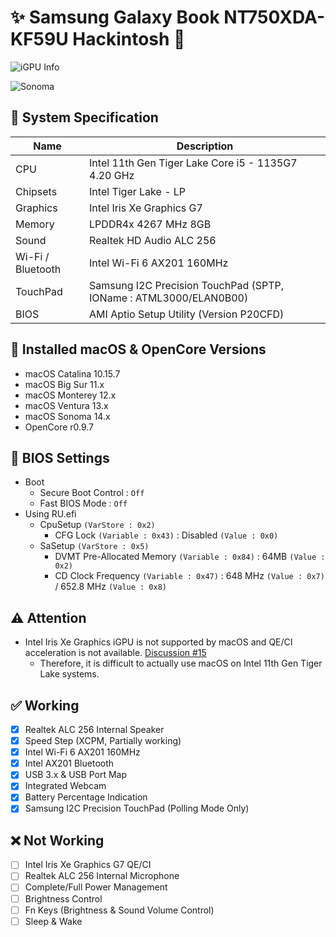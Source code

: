 # ✨ Samsung Galaxy Book NT750XDA-KF59U Hackintosh 🌌

![iGPU Info](https://github.com/lshbluesky/Samsung-NT750XDA-KF59U-Hackintosh/assets/61459016/d66c1321-5d2b-4ac1-a0a6-89bef2fcfed6)

![Sonoma](https://github.com/lshbluesky/Samsung-NT750XDA-KF59U-Hackintosh/assets/61459016/d2c46935-07e5-4de5-9edc-f0e4c16235f3)

## 🌿 System Specification
| Name | Description |
| - | - |
| CPU | Intel 11th Gen Tiger Lake Core i5 - 1135G7 4.20 GHz |
| Chipsets | Intel Tiger Lake - LP |
| Graphics | Intel Iris Xe Graphics G7 |
| Memory | LPDDR4x 4267 MHz 8GB |
| Sound | Realtek HD Audio ALC 256 |
| Wi-Fi / Bluetooth | Intel Wi-Fi 6 AX201 160MHz |
| TouchPad | Samsung I2C Precision TouchPad (SPTP, IOName : ATML3000/ELAN0B00) |
| BIOS | AMI Aptio Setup Utility (Version P20CFD) |

## 🍃 Installed macOS & OpenCore Versions
- macOS Catalina 10.15.7
- macOS Big Sur 11.x
- macOS Monterey 12.x
- macOS Ventura 13.x
- macOS Sonoma 14.x
- OpenCore r0.9.7

## 🍁 BIOS Settings
- Boot
  - Secure Boot Control : `Off`
  - Fast BIOS Mode : `Off`
- Using RU.efi
  - CpuSetup `(VarStore : 0x2)`
    - CFG Lock `(Variable : 0x43)` : Disabled `(Value : 0x0)`
  - SaSetup `(VarStore : 0x5)`
    - DVMT Pre-Allocated Memory `(Variable : 0x84)` : 64MB `(Value : 0x2)`
    - CD Clock Frequency `(Variable : 0x47)` : 648 MHz `(Value : 0x7)` / 652.8 MHz `(Value : 0x8)`

## ⚠️ Attention
- Intel Iris Xe Graphics iGPU is not supported by macOS and QE/CI acceleration is not available. [Discussion #15](https://github.com/lshbluesky/Samsung-NT750XDA-KF59U-Hackintosh/discussions/15)
  - Therefore, it is difficult to actually use macOS on Intel 11th Gen Tiger Lake systems.

## ✅ Working
- [X] Realtek ALC 256 Internal Speaker
- [X] Speed Step (XCPM, Partially working)
- [X] Intel Wi-Fi 6 AX201 160MHz
- [X] Intel AX201 Bluetooth
- [X] USB 3.x & USB Port Map
- [X] Integrated Webcam
- [X] Battery Percentage Indication
- [X] Samsung I2C Precision TouchPad (Polling Mode Only)

## ❌ Not Working
- [ ] Intel Iris Xe Graphics G7 QE/CI
- [ ] Realtek ALC 256 Internal Microphone
- [ ] Complete/Full Power Management
- [ ] Brightness Control
- [ ] Fn Keys (Brightness & Sound Volume Control)
- [ ] Sleep & Wake
